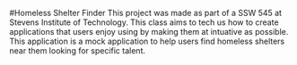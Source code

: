 #Homeless Shelter Finder
This project was made as part of a SSW 545 at Stevens Institute of Technology. This class aims to tech us how to create applications that users enjoy using by making them at intuative as possible. This application is a mock application to help users find homeless shelters near them looking for specific talent.
